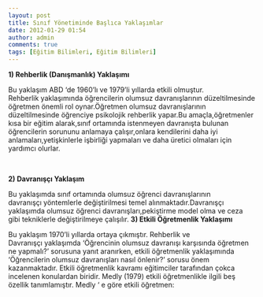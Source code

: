 ```yaml
---
layout: post
title: Sınıf Yönetiminde Başlıca Yaklaşımlar
date: 2012-01-29 01:54
author: admin
comments: true
tags: [Eğitim Bilimleri, Eğitim Bilimleri]
---
```

<strong>1) Rehberlik (Danışmanlık) Yaklaşımı</strong>

Bu yaklaşım ABD ‘de 1960’lı ve 1979’li yıllarda etkili olmuştur. Rehberlik yaklaşımında öğrencilerin olumsuz davranışlarının düzeltilmesinde öğretmen önemli rol oynar.Öğretmen olumsuz davranışlarının düzeltilmesinde öğrenciye
psikolojik rehberlik yapar.Bu amaçla,öğretmenler kısa bir eğitim alarak,sınıf ortamında istenmeyen davranışta bulunan öğrencilerin sorununu anlamaya çalışır,onlara kendilerini daha iyi anlamaları,yetişkinlerle işbirliği yapmaları ve
daha üretici olmaları için yardımcı olurlar.

&nbsp;

<strong>2) Davranışçı Yaklaşım</strong>

Bu yaklaşımda sınıf ortamında olumsuz öğrenci davranışlarının davranışçı yöntemlerle değiştirilmesi temel alınmaktadır.Davranışçı yaklaşımda olumsuz öğrenci davranışları,pekiştirme model olma ve ceza gibi tekniklerle
değiştirilmeye çalışılır.
<strong>3) Etkili Öğretmenlik Yaklaşımı</strong>

Bu yaklaşım 1970’li yıllarda ortaya çıkmıştır. Rehberlik ve Davranışçı yaklaşımda ‘Öğrencinin olumsuz davranışı karşısında öğretmen ne yapmalı?’ sorusuna yanıt aranırken, etkili öğretmenlik yaklaşımında ‘Öğrencilerin olumsuz
davranışları nasıl önlenir?’ sorusu önem kazanmaktadır. Etkili öğretmenlik kavramı eğitimciler tarafından çokca incelenen konulardan biridir. Medly (1979) etkili öğretmenlikle ilgili beş özellik tanımlamıştır. Medly ‘ e göre etkili
öğretmen:
